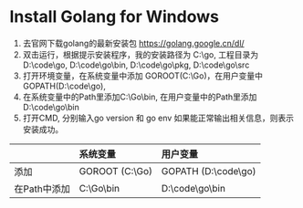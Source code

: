 # Install Golang for Windows
1. 去官网下载golang的最新安装包 https://golang.google.cn/dl/
2. 双击运行，根据提示安装程序，我的安装路径为 C:\go, 工程目录为 D:\code\go, D:\code\go\bin, D:\code\go\pkg, D:\code\go\src
3. 打开环境变量，在系统变量中添加 GOROOT(C:\Go)，在用户变量中GOPATH(D:\code\go), 
4. 在系统变量中的Path里添加C:\Go\bin, 在用户变量中的Path里添加D:\code\go\bin
5. 打开CMD, 分别输入go version 和 go env 如果能正常输出相关信息，则表示安装成功。

||系统变量|用户变量|
|:---|:---|:---|
|添加| GOROOT (C:\Go)  |GOPATH (D:\code\go)  |
|在Path中添加| C:\Go\bin  |D:\code\go\bin  |

